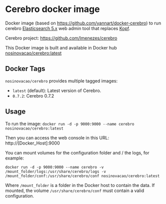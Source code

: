 # Cerebro docker image

Docker image (based on https://github.com/yannart/docker-cerebro) to run cerebro [Elasticsearch 5.x](https://www.elastic.co/products/elasticsearch) web admin tool that replaces [Kopf](https://github.com/lmenezes/elasticsearch-kopf).

Cerebro project: https://github.com/lmenezes/cerebro

This Docker image is built and available in Docker hub [nosinovacao/cerebro:latest](https://hub.docker.com/r/nosinovacao/cerebro/)

## Docker Tags

`nosinovacao/cerebro` provides multiple tagged images:

* `latest` (default): Latest version of Cerebro.
* `0.7.2`: Cerebro 0.7.2

## Usage

To run the image:
`docker run -d -p 9000:9000 --name cerebro nosinovacao/cerebro:latest`

Then you can access the web console in this URL: http://[Docker_Host]:9000

You can mount volumes for the configuration folder and / the logs, for example:

`docker run -d -p 9000:9000 --name cerebro -v /mount_folder/logs:/usr/share/cerebro/logs -v /mount_folder/conf:/usr/share/cerebro/conf nosinovacao/cerebro:latest`

Where `/mount_folder` is a folder in the Docker host to contain the data. If mounted, the volume `/usr/share/cerebro/conf` must contain a valid configuration.